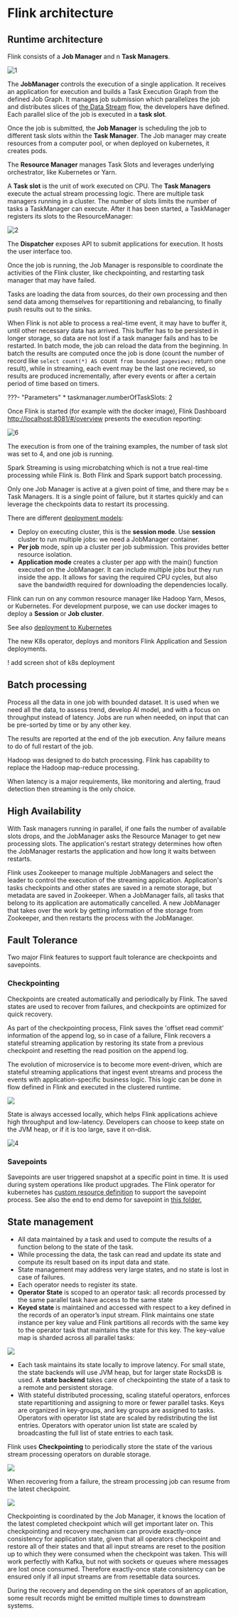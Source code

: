 # Flink architecture

## Runtime architecture

Flink consists of a **Job Manager** and n **Task Managers**. 

 ![1](https://ci.apache.org/projects/flink/flink-docs-release-1.12/fig/distributed-runtime.svg)

The **JobManager** controls the execution of a single application. It receives an application for execution and builds a Task Execution Graph from the defined Job Graph. It manages job submission which parallelizes the job and distributes slices of [the Data Stream](https://ci.apache.org/projects/flink/flink-docs-stable/dev/datastream_api.html) flow, the developers have defined. Each parallel slice of the job is executed in a **task slot**.  

Once the job is submitted, the **Job Manager** is scheduling the job to different task slots within the **Task Manager**. The Job manager may create resources from a computer pool, or when deployed on kubernetes, it creates pods. 

The **Resource Manager** manages Task Slots and leverages underlying orchestrator, like Kubernetes or Yarn.

A **Task slot** is the unit of work executed on CPU.
The **Task Managers** execute the actual stream processing logic. There are multiple task managers running in a cluster. The number of slots limits the number of tasks a TaskManager can execute. After it has been started, a TaskManager registers its slots to the ResourceManager:

![2](./images/flink-components.png)

The **Dispatcher** exposes API to submit applications for execution. It hosts the user interface too.

Once the job is running, the Job Manager is responsible to coordinate the activities of the Flink cluster, like checkpointing, and restarting task manager that may have failed.

Tasks are loading the data from sources, do their own processing and then send data among themselves for repartitioning and rebalancing, to finally push results out to the sinks.

When Flink is not able to process a real-time event, it may have to buffer it, until other necessary data has arrived. This buffer has to be persisted in longer storage, so data are not lost if a task manager fails and has to be restarted. In batch mode, the job can reload the data from the beginning. In batch the results are computed once the job is done (count the number of record like `select count(*) AS `count` from bounded_pageviews;` return one result), while in streaming, each event may be the last one recieved, so results are produced incrementally, after every events or after a certain period of time based on timers.


???- "Parameters"
    *  taskmanager.numberOfTaskSlots: 2

Once Flink is started (for example with the docker image), Flink Dashboard [http://localhost:8081/#/overview](http://localhost:8081/#/overview) presents the execution reporting:

 ![6](./images/flink-dashboard.png)

The execution is from one of the training examples, the number of task slot was set to 4, and one job is running.

Spark Streaming is using microbatching which is not a true real-time processing while Flink is. Both Flink and Spark support batch processing. 

Only one Job Manager is active at a given point of time, and there may be `n` Task Managers. It is a single point of failure, but it startes quickly and can leverage the checkpoints data to restart its processing.

There are different [deployment models](https://ci.apache.org/projects/flink/flink-docs-release-1.14/ops/deployment/): 

* Deploy on executing cluster, this is the **session mode**. Use **session** cluster to run multiple jobs: we need a JobManager container. 
* **Per job** mode, spin up a cluster per job submission. This provides better resource isolation. 
* **Application mode** creates a cluster per app with the main() function executed on the JobManager. It can include multiple jobs but they run inside the app. It allows for saving the required CPU cycles, but also save the bandwidth required for downloading the dependencies locally.

Flink can run on any common resource manager like Hadoop Yarn, Mesos, or Kubernetes. For development purpose, we can use docker images to deploy a **Session** or **Job cluster**.

See also [deployment to Kubernetes](../coding/k8s-deploy.md)

The new K8s operator, deploys and monitors Flink Application and Session deployments.

! add screen shot of k8s deployment

## Batch processing

Process all the data in one job with bounded dataset. It is used when we need all the data, to assess trend, develop AI model, and with a focus on throughput instead of latency. Jobs are run when needed, on input that can be pre-sorted by time or by any other key.

The results are reported at the end of the job execution. Any failure means to do of full restart of the job.

Hadoop was designed to do batch processing. Flink has capability to replace the Hadoop map-reduce processing.

When latency is a major requirements, like monitoring and alerting, fraud detection then streaming is the only choice.
 
## High Availability


With Task managers running in parallel, if one fails the number of available slots drops, and the JobManager asks the Resource Manager to get new processing slots. The application's restart strategy determines how often the JobManager restarts the application and how long it waits between restarts.

Flink uses Zookeeper to manage multiple JobManagers and select the leader to control the execution of the streaming application. Application's tasks checkpoints and other states are saved in a remote storage, but metadata are saved in Zookeeper. When a JobManager fails, all tasks that belong to its application are automatically cancelled. A new JobManager that takes over the work by getting information of the storage from Zookeeper, and then restarts the process with the JobManager.


## Fault Tolerance

Two major Flink features to support fault tolerance are checkpoints and savepoints. 

### Checkpointing

Checkpoints are created automatically and periodically by Flink. The saved states are used to recover from failures, and checkpoints are optimized for quick recovery.

As part of the checkpointing process, Flink saves the 'offset read commit' information of the append log, so in case of a failure, Flink recovers a stateful streaming application by restoring its state from a previous checkpoint and resetting the read position on the append log.

The evolution of microservice is to become more event-driven, which are stateful streaming applications that ingest event streams and process the events with application-specific business logic. This logic can be done in flow defined in Flink and executed in the clustered runtime.

![](./images/evt-app.png)

State is always accessed locally, which helps Flink applications achieve high throughput and low-latency. Developers can choose to keep state on the JVM heap, or if it is too large, save it on-disk.

 ![4](https://ci.apache.org/projects/flink/flink-docs-release-1.12/fig/local-state.png)


### Savepoints

Savepoints are user triggered snapshot at a specific point in time. It is used during system operations like product upgrades. The Flink operator for kubernetes has [custom resource definition](./coding/k8s-deploy.md#ha-configuration) to support the savepoint process. See also the end to end demo for savepoint in [this folder.](https://github.com/jbcodeforce/flink-studies/blob/master/e2e-demos/savepoint-demo)


## State management

* All data maintained by a task and used to compute the results of a function belong to the state of the task.
* While processing the data, the task can read and update its state and compute its result based on its input data and state.
* State management may address very large states, and no state is lost in case of failures.
* Each operator needs to register its state.
* **Operator State** is scoped to an operator task: all records processed by the same parallel task have access to the same state
* **Keyed state** is maintained and accessed with respect to a key defined in the records of an operator’s input stream. Flink maintains one state instance per key value and Flink partitions all records with the same key to the operator task that maintains the state for this key. The key-value map is sharded across all parallel tasks:

![](./images/key-state.png)

* Each task maintains its state locally to improve latency. For small state, the state backends will use JVM heap, but for larger state RocksDB is used. A **state backend** takes care of checkpointing the state of a task to a remote and persistent storage.
* With stateful distributed processing, scaling stateful operators, enforces state repartitioning and assigning to more or fewer parallel tasks. Keys are organized in key-groups, and key groups are assigned to tasks. Operators with operator list state are scaled by redistributing the list entries. Operators with operator union list state are scaled by broadcasting the full list of state entries to each task.

Flink uses **Checkpointing** to periodically store the state of the various stream processing operators on durable storage. 

![](./images/checkpoint.png)

When recovering from a failure, the stream processing job can resume from the latest checkpoint. 

![](./images/recover-checkpoint.png)

Checkpointing is coordinated by the Job Manager, it knows the location of the latest completed checkpoint which will get important later on. This checkpointing and recovery mechanism can provide exactly-once consistency for application state, given that all operators checkpoint and restore all of their states and that all input streams are reset to the position up to which they were consumed when the checkpoint was taken. This will work perfectly with Kafka, but not with sockets or queues where messages are lost once consumed. Therefore exactly-once state consistency can be ensured only if all input streams are from resettable data sources.

During the recovery and depending on the sink operators of an application, some result records might be emitted multiple times to downstream systems.

